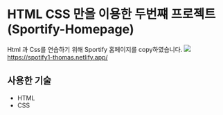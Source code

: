 
# HTML CSS 만을 이용한 두번쨰 프로젝트(Sportify-Homepage)

Html 과 Css를 연습하기 위해 Sportify 홈페이지를 copy하였습니다.
![](https://i.imgur.com/gkvkuBi.png)
https://spotify1-thomas.netlify.app/

## 사용한 기술
* HTML
* CSS
